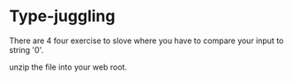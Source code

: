 # Type-juggling
There are 4 four exercise to slove where you have to compare your input to string '0'.

unzip the file into your web root.

